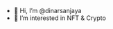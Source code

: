 - 👋 Hi, I’m @dinarsanjaya
- 👀 I’m interested in NFT & Crypto


<!---
dinarsanjaya/dinarsanjaya is a ✨ special ✨ repository because its `README.md` (this file) appears on your GitHub profile.
You can click the Preview link to take a look at your changes.
--->
